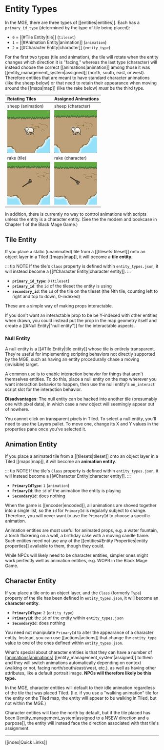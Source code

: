 # Entity Types

In the MGE, there are three types of [[entities|entities]]. Each has a `primary_id_type` (determined by the type of tile being placed):

- `0` = [[#Tile Entity|tile]] (`tileset`)
- `1` = [[#Animation Entity|animation]] (`animation`)
- `2` = [[#Character Entity|character]] (`entity_type`)

For the first two types (tile and animation), the tile will rotate when the entity changes which direction it is "facing," whereas the last type (character) will instead choose the correct [[animations|animation]] among those it was [[entity_management_system|assigned]] (north, south, east, or west). Therefore entities that are meant to have standard character animations (like the sheep below) or that need to retain their appearance when moving around the [[maps|map]] (like the rake below) *must* be the third type.

| Rotating Tiles | Assigned Animations|
| :-- | :-- |
| sheep (animation) | sheep (character) |
| ![rotating rake](media/sheep-rotating.gif) | ![stable rake](media/sheep-stable.gif) |
| rake (tile) | rake (character) |
| ![rotating rake](media/rake-rotating.gif) | ![stable rake](media/rake-stable.gif) |

In addition, there is currently no way to control animations with scripts unless the entity is a character entity. (See the the modem and bookcase in Chapter 1 of the Black Mage Game.)

## Tile Entity

If you place a static (unanimated) tile from a [[tilesets|tileset]] onto an object layer in a Tiled [[maps|map]], it will become a **tile entity**.

::: tip NOTE
If the tile's `Class` property is defined within `entity_types.json`, it will instead become a [[#Character Entity|character entity]].
:::

- **`primary_id_type`**: `0` (`tileset`)
- **`primary_id`**: the `id` of the tileset the entity is using
- **`secondary_id`**: the `id` of the tile on the tileset (the Nth tile, counting left to right and top to down, 0-indexed)

These are a simple way of making props interactable.

If you don't want an interactable prop to be be Y-indexed with other entities when drawn, you could instead put the prop in the map geometry itself and create a [[#Null Entity|"null entity"]] for the interactable aspects.

### Null Entity

A null entity is a [[#Tile Entity|tile entity]] whose tile is entirely transparent. They're useful for implementing scripting behaviors not directly supported by the MGE, such as having an entity procedurally chase a moving (invisible) target.

A common use is to enable interaction behavior for things that aren't themselves entities. To do this, place a null entity on the map wherever you want interaction behavior to happen, then use the null entity's `on_interact` script slot for the interaction behavior.

**Disadvantages**: The null entity can be hacked into another tile (presumably one with pixel data), in which case a new object will seemingly appear out of nowhere.

You cannot click on transparent pixels in Tiled. To select a null entity, you'll need to use the Layers pallet. To move one, change its X and Y values in the properties pane once you've selected it.

## Animation Entity

If you place a animated tile from a [[tilesets|tileset]] onto an object layer in a Tiled [[maps|map]], it will become an **animation entity**.

::: tip NOTE
If the tile's `Class` property is defined within `entity_types.json`, it will instead become a [[#Character Entity|character entity]].
:::

- **`PrimaryIdType`**: `1` (`animation`)
- **`PrimaryId`**: the `id` of the animation the entity is playing
- **`SecondaryId`**: does nothing

When the game is [[encoder|encoded]], all animations are shoved together into a single list, so the `id` for `PrimaryId` is regularly subject to change. Therefore, you will never want to use the `PrimaryId` to choose a specific animation.

Animation entities are most useful for animated props, e.g. a water fountain, a torch flickering on a wall, a birthday cake with a moving candle flame. Such entities need not use any of the [[entities#Entity Properties|entity properties]] available to them, though they could.

While NPCs will likely need to be character entities, simpler ones might work perfectly well as animation entities, e.g. WOPR in the Black Mage Game.

## Character Entity

If you place a tile onto an object layer, and the `Class` (formerly `Type`) property of the tile has been defined in `entity_types.json`, it will become an **character entity**.

- **`PrimaryIdType`**: `2` (`entity_type`)
- **`PrimaryId`**: the `id` of the entity within `entity_types.json`
- **`SecondaryId`**: does nothing

You need not manipulate `PrimaryId` to alter the appearance of a character entity. Instead, you can use [[actions|actions]] that change the `entity_type` value to one of the ones defined within `entity_types.json`.

What's special about character entities is that they can have a number of [[animations|animations]](animations) [[entity_management_system|assigned]] to them and they will switch animations automatically depending on context (walking or not, facing north/south/east/west, etc.), as well as having other attributes, like a default portrait image. **NPCs will therefore likely be this type.**

In the MGE, character entities will default to their idle animation regardless of the tile that was placed Tiled. (I.e. if you use a "walking animation" tile for the entity on the Tiled map, the entity will appear to be walking in Tiled, but not within the MGE.)

Character entities will face the north by default, but if the tile placed has been [[entity_management_system|assigned to a NSEW direction and a purpose]], the entity will instead face the direction associated with that tile's assignment.

---

[[index|Quick Links]]
